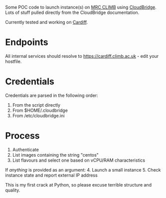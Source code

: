 Some POC code to launch instance(s) on [MRC CLIMB](https://climb.ac.uk) using [CloudBridge](http://cloudbridge.cloudve.org/en/latest/). Lots of stuff pulled directly from the CloudBridge documentation.

Currently tested and working on [Cardiff](https://cardiff.climb.ac.uk).

# Endpoints
All internal services should resolve to https://cardiff.climb.ac.uk - edit your hostfile.

# Credentials
Credentials are parsed in the following order:
1. From the script directly
2. From $HOME/.cloudbridge
3. From /etc/cloudbridge.ini

# Process
1. Authenticate
2. List images containing the string "centos"
3. List flavours and select one based on vCPU/RAM characteristics

If _anything_ is provided as an argument:
4. Launch a small instance 
5. Check instance state and report external IP address



This is my first crack at Python, so please excuse terrible structure and quality.
